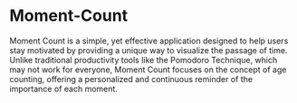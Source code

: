 # Moment-Count
Moment Count is a simple, yet effective application designed to help users stay motivated by providing a unique way to visualize the passage of time. Unlike traditional productivity tools like the Pomodoro Technique, which may not work for everyone, Moment Count focuses on the concept of age counting, offering a personalized and continuous reminder of the importance of each moment.
